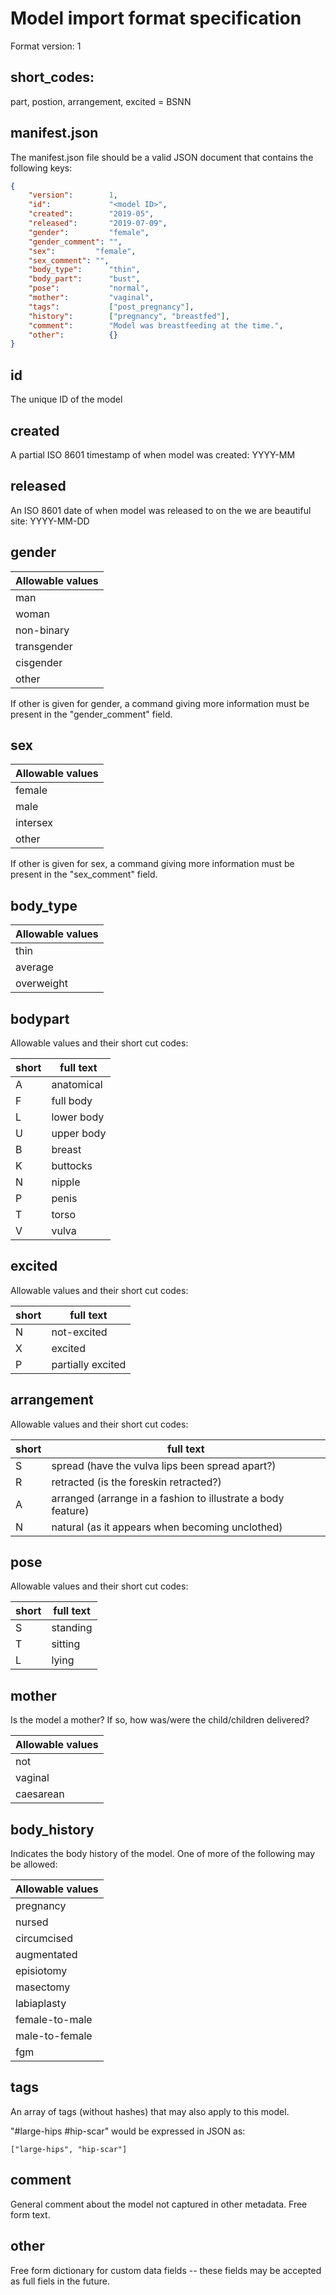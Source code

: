 Model import format specification
=================================

Format version: 1

short_codes:
------------

part, postion, arrangement, excited = BSNN


manifest.json
-------------

The manifest.json file should be a valid JSON document that contains the 
following keys:

```json
{
    "version":        1,
    "id":             "<model ID>",
    "created":        "2019-05",
    "released":       "2019-07-09",
    "gender":         "female",
    "gender_comment": "",
    "sex":         "female",
    "sex_comment": "",
    "body_type":      "thin",
    "body_part":      "bust",
    "pose":           "normal",
    "mother":         "vaginal",
    "tags":           ["post_pregnancy"],
    "history":        ["pregnancy", "breastfed"],
    "comment":        "Model was breastfeeding at the time.",       
    "other":          {}
}
```

id
--

The unique ID of the model

created
-------

A partial ISO 8601 timestamp of when model was created: YYYY-MM


released
--------

An ISO 8601 date of when model was released to on the we are beautiful site: YYYY-MM-DD


gender
------

| Allowable values |
| --------- |
| man |
| woman |
| non-binary |
| transgender |
| cisgender |
| other |

If other is given for gender, a command giving more information must be present in
the "gender_comment" field.


sex
---

| Allowable values |
| --------- |
| female |
| male |
| intersex |
| other |

If other is given for sex, a command giving more information must be present in
the "sex_comment" field.

body_type
---------

| Allowable values |
| --------- |
| thin |
| average |
| overweight |


bodypart
--------

Allowable values and their short cut codes:

| short| full text |
|------|---------|
| A    |anatomical |
| F    |full body |
| L    |lower body |
| U    |upper body |
| B    |breast |
| K    |buttocks |
| N    |nipple |
| P    |penis |
| T    |torso |
| V    |vulva |


excited 
-------

Allowable values and their short cut codes:

| short|full text |
|------|---------|
| N    |not-excited |
| X    |excited |
| P    |partially excited |


arrangement
-----------

Allowable values and their short cut codes:

| short|full text |
|------|---------|
| S    |spread (have the vulva lips been spread apart?) |
| R    |retracted (is the foreskin retracted?) |
| A    |arranged (arrange in a fashion to illustrate a body feature) |
| N    |natural (as it appears when becoming unclothed) |


pose
----

Allowable values and their short cut codes:

| short|full text |
|------|---------|
| S    |standing |
| T    |sitting |
| L    |lying |


mother
------

Is the model a mother? If so, how was/were the child/children delivered?

| Allowable values |
| --------- |
| not |
| vaginal |
| caesarean |


body_history
------------

Indicates the body history of the model. One of more of the following may be allowed:

| Allowable values |
| --------- |
| pregnancy |
| nursed |
| circumcised |
| augmentated |
| episiotomy |
| masectomy  |
| labiaplasty |
| female-to-male |
| male-to-female |
| fgm |


tags
----

An array of tags (without hashes) that may also apply to this model.

"#large-hips #hip-scar" would be expressed in JSON as:

 `["large-hips", "hip-scar"]`  


comment
-------

General comment about the model not captured in other metadata. Free form text.


other
-----

Free form dictionary for custom data fields -- these fields may be accepted as full fiels in the future.

